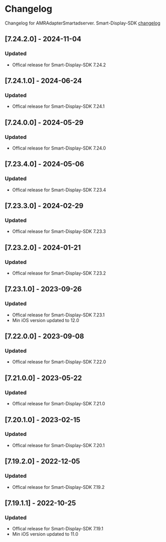 # Changelog

Changelog for AMRAdapterSmartadserver. 
Smart-Display-SDK [changelog](https://documentation.smartadserver.com/displaySDK/ios/releasenotes.html)

## [7.24.2.0] - 2024-11-04
### Updated
- Offical release for Smart-Display-SDK 7.24.2

## [7.24.1.0] - 2024-06-24
### Updated
- Offical release for Smart-Display-SDK 7.24.1

## [7.24.0.0] - 2024-05-29
### Updated
- Offical release for Smart-Display-SDK 7.24.0

## [7.23.4.0] - 2024-05-06
### Updated
- Offical release for Smart-Display-SDK 7.23.4

## [7.23.3.0] - 2024-02-29
### Updated
- Offical release for Smart-Display-SDK 7.23.3

## [7.23.2.0] - 2024-01-21
### Updated
- Offical release for Smart-Display-SDK 7.23.2

## [7.23.1.0] - 2023-09-26
### Updated
- Offical release for Smart-Display-SDK 7.23.1
- Min iOS version updated to 12.0

## [7.22.0.0] - 2023-09-08
### Updated
- Offical release for Smart-Display-SDK 7.22.0

## [7.21.0.0] - 2023-05-22
### Updated
- Offical release for Smart-Display-SDK 7.21.0

## [7.20.1.0] - 2023-02-15
### Updated
- Offical release for Smart-Display-SDK 7.20.1

## [7.19.2.0] - 2022-12-05
### Updated
- Offical release for Smart-Display-SDK 7.19.2

## [7.19.1.1] - 2022-10-25
### Updated
- Offical release for Smart-Display-SDK 7.19.1
- Min iOS version updated to 11.0
